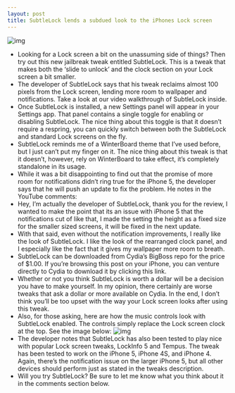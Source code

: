 ```yaml
---
layout: post
title: SubtleLock lends a subdued look to the iPhones Lock screen
---
```

![img](http://media.idownloadblog.com/wp-content/uploads/2013/02/SubtleLock-Featured.png)
* Looking for a Lock screen a bit on the unassuming side of things? Then try out this new jailbreak tweak entitled SubtleLock. This is a tweak that makes both the ‘slide to unlock’ and the clock section on your Lock screen a bit smaller.
* The developer of SubtleLock says that his tweak reclaims almost 100 pixels from the Lock screen, lending more room to wallpaper and notifications. Take a look at our video walkthrough of SubtleLock inside.
* Once SubtleLock is installed, a new Settings panel will appear in your Settings app. That panel contains a single toggle for enabling or disabling SubtleLock. The nice thing about this toggle is that it doesn’t require a respring, you can quickly switch between both the SubtleLock and standard Lock screens on the fly.
* SubtleLock reminds me of a WinterBoard theme that I’ve used before, but I just can’t put my finger on it. The nice thing about this tweak is that it doesn’t, however, rely on WinterBoard to take effect, it’s completely standalone in its usage.
* While it was a bit disappointing to find out that the promise of more room for notifications didn’t ring true for the iPhone 5, the developer says that he will push an update to fix the problem. He notes in the YouTube comments:
* Hey, I’m actually the developer of SubtleLock, thank you for the review, I wanted to make the point that its an issue with iPhone 5 that the notifications cut of like that, I made the setting the height as a fixed size for the smaller sized screens, it will be fixed in the next update.
* With that said, even without the notification improvements, I really like the look of SubtleLock. I like the look of the rearranged clock panel, and I especially like the fact that it gives my wallpaper more room to breath.
* SubtleLock can be downloaded from Cydia’s BigBoss repo for the price of $1.00. If you’re browsing this post on your iPhone, you can venture directly to Cydia to download it by clicking this link.
* Whether or not you think SubtleLock is worth a dollar will be a decision you have to make yourself. In my opinion, there certainly are worse tweaks that ask a dollar or more available on Cydia. In the end, I don’t think you’ll be too upset with the way your Lock screen looks after using this tweak.
* Also, for those asking, here are how the music controls look with SubtleLock enabled. The controls simply replace the Lock screen clock at the top. See the image below:
![img](http://media.idownloadblog.com/wp-content/uploads/2013/02/SubtleLock-Music-Controls.png)
* The developer notes that SubtleLock has also been tested to play nice with popular Lock screen tweaks, LockInfo 5 and Tempus. The tweak has been tested to work on the iPhone 5, iPhone 4S, and iPhone 4. Again, there’s the notification issue on the larger iPhone 5, but all other devices should perform just as stated in the tweaks description.
* Will you try SubtleLock? Be sure to let me know what you think about it in the comments section below.

